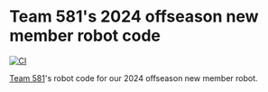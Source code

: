 # Team 581's 2024 offseason new member robot code

[![CI](https://github.com/team581/2024-offseason-new-member/actions/workflows/ci.yml/badge.svg)](https://github.com/team581/2024-offseason-new-member/actions/workflows/ci.yml)

[Team 581](https://github.com/team581)'s robot code for our 2024 offseason new member robot.
